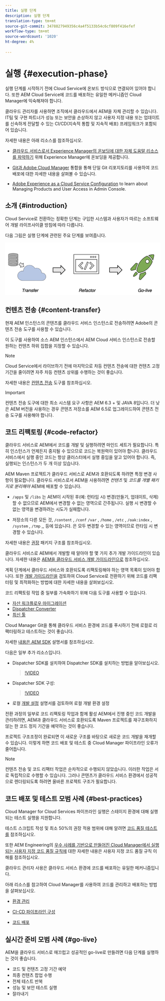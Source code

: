 ```yaml
---
title: 실행 단계
description: 실행 단계
translation-type: tm+mt
source-git-commit: 3478827949356c4a4f5133b54c6cf809f416efef
workflow-type: tm+mt
source-wordcount: '1020'
ht-degree: 4%

---
```



# 실행 {#execution-phase}

실행 단계를 시작하기 전에 Cloud Service에 온보드 방식으로 연결되어 있어야 합니다. 또한 AEM Cloud Service에 코드를 배포하는 유일한 메커니즘인 Cloud Manager에 익숙해져야 합니다.

클라우드 관리자를 사용하면 조직에서 클라우드에서 AEM을 자체 관리할 수 있습니다. IT팀 및 구현 파트너가 성능 또는 보안을 손상하지 않고 사용자 지정 내용 또는 업데이트를 신속하게 전달할 수 있는 CI/CD(지속적 통합 및 지속적 배포) 프레임워크가 포함되어 있습니다.

자세한 내용은 아래 리소스를 참조하십시오.

* [클라우드 서비스로서 Experience Manager의 온보딩에 대한 자체 도움말 리소스를 파악하기](https://docs.adobe.com/content/help/ko-KR/experience-manager-cloud-service/onboarding/home.html) 위해 Experience Manager에 온보딩을 제공합니다.

* [Git과 Adobe Cloud Manager](https://docs.adobe.com/content/help/en/experience-manager-cloud-service/implementing/managing-code/integrating-with-git.html) 통합을 통해 단일 Git 리포지토리를 사용하여 코드 배포에 대한 자세한 내용을 살펴볼 수 있습니다.

* [Adobe Experience as a Cloud Service Configuration](https://docs.adobe.com/content/help/en/experience-manager-cloud-service/security/ims-support.html#aem-configuration) to learn about Managing Products and User Access in Admin Console.


## 소개 {#introduction}

Cloud Service로 전환하는 정확한 단계는 구입한 시스템과 사용자가 따르는 소프트웨어 개발 라이프사이클 방침에 따라 다릅니다.

다음 그림은 실행 단계에 관련된 주요 단계를 보여줍니다.

![이미지](/help/move-to-cloud-service/assets/exec-image1.png)

## 컨텐츠 전송 {#content-transfer}

현재 AEM 인스턴스의 콘텐츠를 클라우드 서비스 인스턴스로 전송하려면 Adobe의 콘텐츠 전송 도구를 사용할 수 있습니다.

이 도구를 사용하여 소스 AEM 인스턴스에서 AEM Cloud 서비스 인스턴스로 전송할 원하는 컨텐츠 하위 집합을 지정할 수 있습니다.

>[!NOTE]
>Cloud Service에서 라이브하기 전에 마지막으로 차등 컨텐츠 전송에 대한 컨텐츠 고정 기간을 줄이려면 자주 차등 컨텐츠 상위를 수행하는 것이 좋습니다.

자세한 내용은 [컨텐츠 전송](/help/move-to-cloud-service/content-transfer-tool/overview-content-transfer-tool.md) 도구를 참조하십시오.

>[!IMPORTANT]
>컨텐츠 전송 도구에 대한 최소 시스템 요구 사항은 AEM 6.3 + 및 JAVA 8입니다. 더 낮은 AEM 버전을 사용하는 경우 콘텐츠 저장소를 AEM 6.5로 업그레이드하여 콘텐츠 전송 도구를 사용해야 합니다.

## 코드 리팩토링 {#code-refactor}

클라우드 서비스로 AEM에서 코드를 개발 및 실행하려면 마인드 세트가 필요합니다. 특히 인스턴스가 언제든지 중지될 수 있으므로 코드는 복원력이 있어야 합니다. 클라우드 서비스에서 실행 중인 코드는 항상 클러스터에서 실행 중임을 알고 있어야 합니다. 즉, 실행되는 인스턴스가 두 개 이상 있습니다.

AEM Maven 프로젝트가 클라우드 서비스로 AEM과 호환되도록 하려면 특정 변경 사항이 필요합니다. 클라우드 서비스로서 AEM을 사용하려면 *컨텐츠* 및 *코드를 개별 패키지로 분리해야* AEM에 배포할 수 있습니다.

* `/apps` 및 `/libs` 는 AEM이 시작된 후(예: 런타임 시) 변경(만들기, 업데이트, 삭제)할 수 없으므로 AEM에서 변경할 수 없는 영역으로 간주됩니다. 실행 시 변경할 수 없는 영역을 변경하려는 시도가 실패합니다.

* 저장소의 다른 모든 것, `/content` , `/conf` `/var` , `/home` , `/etc` , `/oak:index` , `/system` , `/tmp` ,, 등에 있습니다. 은 모두 변경할 수 있는 영역이므로 런타임 시 변경할 수 있습니다.

자세한 내용은 [권장](https://docs.adobe.com/content/help/en/experience-manager-cloud-service/implementing/developing/aem-project-content-package-structure.html#recommended-package-structure) 패키지 구조를 참조하십시오.

클라우드 서비스로 AEM에서 개발할 때 알아야 할 몇 가지 추가 개발 가이드라인이 있습니다. 자세한 내용은 [AEM을 클라우드 서비스 개발 가이드라인으로](https://docs.adobe.com/content/help/en/experience-manager-cloud-service/implementing/developing/development-guidelines.html) 참조하십시오.

계획 단계에서 클라우드 서비스와 호환되도록 리팩토링해야 하는 영역 목록이 있어야 합니다. 또한 [개발 가이드라인을](https://docs.adobe.com/content/help/en/experience-manager-cloud-service/implementing/developing/development-guidelines.html) 검토하여 Cloud Service로 전환하기 위해 코드를 리팩터링 및 최적화하는 방법에 대한 자세한 내용을 살펴보십시오.

코드 리팩토링 작업 중 일부를 가속화하기 위해 다음 도구를 사용할 수 있습니다.

* [자산 워크플로우 마이그레이션](/help/move-to-cloud-service/moving-to-aem-assets/asset-workflow-migration-tool.md)
* [Dispatcher Converter](/help/move-to-cloud-service/refactoring-tools/dispatcher-transformation-utility-tools.md)
* [최신 툴](/help/move-to-cloud-service/refactoring-tools/aem-modernization-tools.md)

Cloud Manager Git을 통해 클라우드 서비스 환경에 코드를 푸시하기 전에 로컬로 리팩터링하고 테스트하는 것이 좋습니다.

자세한 [내용은 AEM SDK](https://docs.adobe.com/content/help/en/experience-manager-cloud-service/implementing/deploying/overview.html#aem-as-a-cloud-service-sdk) 설명서를 참조하십시오.

다음은 일부 추가 리소스입니다.

* Dispatcher SDK를 설치하여 Dispatcher SDK를 설치하는 방법을 알아보십시오.

   > [!VIDEO](https://video.tv.adobe.com/v/30601)

* Dispatcher SDK 구성:

   > [!VIDEO](https://video.tv.adobe.com/v/30602)

* 로컬 [개발 설정](https://docs.adobe.com/content/help/en/experience-manager-learn/cloud-service/local-development-environment-set-up/overview.html) 설명서를 검토하여 로컬 개발 환경 설정


전환 과정의 일부로 코드 리팩토링 작업과 함께 활성 AEM에서 진행 중인 코드 개발을 관리하려면, AEM과 클라우드 서비스로 호환되도록 Maven 프로젝트를 재구조화하지 않는 한 코드 정지 기간을 예약하는 것이 좋습니다.

프로젝트 구조조정이 완료되면 이 새로운 구조를 바탕으로 새로운 코드 개발을 재개할 수 있습니다. 이렇게 하면 코드 배포 및 테스트 중 Cloud Manager 파이프라인 오류가 줄어듭니다.

>[!NOTE]
>컨텐츠 전송 및 코드 리팩터 작업은 순차적으로 수행되지 않았습니다. 이러한 작업은 서로 독립적으로 수행할 수 있습니다. 그러나 콘텐츠가 클라우드 서비스 환경에서 성공적으로 렌더링되도록 하려면 올바른 프로젝트 구조가 필요합니다.

## 코드 배포 및 테스트 모범 사례 {#best-practices}

Cloud Manager for Cloud Services 파이프라인 실행은 스테이지 환경에 대해 실행되는 테스트 실행을 지원합니다.

테스트 스크립트 작성 및 최소 50%의 권장 적용 범위에 대해 알려면 [코드 품질 테스트를](https://docs.adobe.com/content/help/en/experience-manager-cloud-service/implementing/developing/understand-test-results.html#code-quality-testing) 참조하십시오.

또한 AEM Engineering의 [우수 사례를 기반으로 만들어진 Cloud Manager에서 실행되는 사용자 지정 코드 품질 규칙에](https://docs.adobe.com/content/help/en/experience-manager-cloud-service/implementing/using-cloud-manager/custom-code-quality-rules.html) 대한 자세한 내용은 사용자 지정 코드 품질 규칙 이해를 참조하십시오.

클라우드 관리자 사용은 클라우드 서비스 환경에 코드를 배포하는 유일한 메커니즘입니다.

아래 리소스를 참고하여 Cloud Manager를 사용하여 코드를 관리하고 배포하는 방법을 살펴보십시오.

* [환경 관리](https://docs.adobe.com/content/help/en/experience-manager-cloud-service/implementing/using-cloud-manager/manage-environments.html)

* [CI-CD 파이프라인 구성](https://docs.adobe.com/content/help/en/experience-manager-cloud-service/implementing/using-cloud-manager/configure-pipeline.html)

* [코드 배포](https://docs.adobe.com/content/help/en/experience-manager-cloud-service/implementing/using-cloud-manager/deploy-code.html)

## 실시간 준비 모범 사례 {#go-live}

AEM을 클라우드 서비스로 매끄럽고 성공적인 go-live로 만들려면 다음 단계를 실행하는 것이 좋습니다.

* 코드 및 컨텐츠 고정 기간 예약
* 최종 컨텐츠 팝업 수행
* 전체 테스트 반복
* 성능 및 보안 테스트 실행
* 잘라내기
